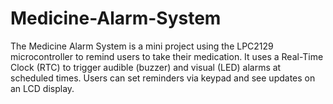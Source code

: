 # Medicine-Alarm-System
The Medicine Alarm System is a mini project using the LPC2129 microcontroller to remind users to take their medication. It uses a Real-Time Clock (RTC) to trigger audible (buzzer) and visual (LED) alarms at scheduled times. Users can set reminders via keypad and see updates on an LCD display.
